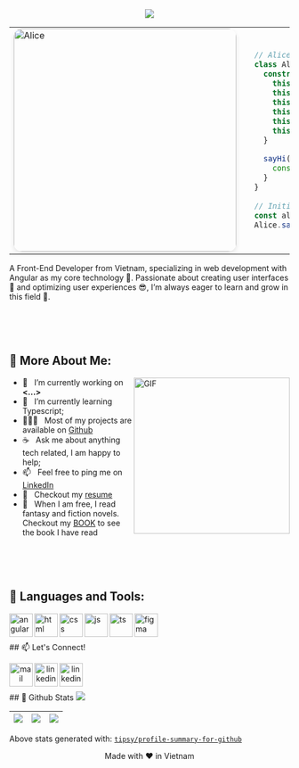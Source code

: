 
<div align='center'><img src="https://i.imgur.com/dyYEkIZ.png"/></div>
  
<table>
<tr>
  <td width="40%">
    <img src="https://i.imgur.com/ArKmHfl.png" width="400"  alt="Alice" style="border-radius: 15px; box-shadow: 0 4px 8px rgba(0, 0, 0, 0.1); object-fit: cover;">
  </td>

  <td width="60%">

  ``` ts
    // Alice in the coding land:
    class Alice {
      constructor() {
        this.name = "Alice";
        this.birth_year = 1995;
        this.role = "Frontend Engineer";
        this.language_spoken = ["vi_VN", "en_US"];
        this.education = "Software Engineering @Saigon University";
        this.achievements = ["Bachelor of Information Technology", "Toeic 690"];
      }
    
      sayHi() {
        console.log("Let's innovate together! 🚀");
      }
    }
    
    // Initialize Alice
    const alice = new Alice();
    Alice.sayHi();
  ```

  </td>
</tr>
</table>

A Front-End Developer from Vietnam, specializing in web development with Angular as my core technology 💾. Passionate about creating user interfaces 💄 and optimizing user experiences 😎, I’m always eager to learn and grow in this field 💪.

<br>
<br>
<br>

## 🧐 More About Me:

<img align="right" alt="GIF" src="https://i.imgur.com/nIVpw3f.png" width="280px" />

- 🔭 &nbsp; I’m currently working on **<...>**
- 🌱 &nbsp; I’m currently learning Typescript; 
- 👨🏻‍💻 &nbsp; Most of my projects are available on [Github](https://github.com/maitnt)
- ☕ &nbsp; Ask me about anything tech related, I am happy to help;
- 📫 &nbsp; Feel free to ping me on [LinkedIn](https://www.linkedin.com/...)
- 📝 &nbsp; Checkout my [resume](https://drive.google.com/file/...)
- 📔 &nbsp; When I am free, I read fantasy and fiction novels. Checkout my [BOOK](https://www.goodreads.com/...) to see the book I have read

<br>
<br>
<br>

## 🔨 Languages and Tools:
<!-- https://www.svgrepo.com/ lên đây kiếm hình -->

<a href="https://angular.dev/" target="_blank"> <img align="left" src="https://www.svgrepo.com/show/452156/angular.svg" alt="angular" height="42px"/> </a> 
<a href="https://developer.mozilla.org/en-US/docs/Web/HTML" target="_blank"> <img align="left" src="https://www.svgrepo.com/show/452228/html-5.svg" alt="html" height="42px"/> </a> 
<a href="https://web.dev/css" target="_blank"> <img align="left" src="https://www.svgrepo.com/show/452185/css-3.svg" alt="css" height="42px"/> </a> 
<a href="https://developer.mozilla.org/en-US/docs/Web/JavaScript" target="_blank"> <img align="left" src="https://www.svgrepo.com/show/452045/js.svg" alt="js" height="42px"/> </a>
<a href="https://www.typescriptlang.org/" target="_blank"> <img align="left" src="https://www.svgrepo.com/show/354478/typescript-icon.svg" alt="ts" height="42px"/> </a>
<a href="https://www.figma.com/" target="_blank"> <img align="left" src="https://www.svgrepo.com/show/452202/figma.svg" alt="figma" height="42px"/> </a>

<br>
<br>
<br>
## 📫 Let's Connect!
<div align="center">
  
<a href="mailto:maitrangnt2210@gmail.com" target="_blank"> <img align="left" src="https://i.imgur.com/DwBVOsw.png" alt="mail" height="42px"/> </a> 
<a href="#" target="_blank"> <img align="left" src="https://i.imgur.com/p0BUcf7.png" alt="linkedin" height="42px"/> </a> 
<a href="https://github.com/maitnt" target="_blank"> <img align="left" src="https://i.imgur.com/Qa1tqYE.png" alt="linkedin" height="42px"/> </a> 
</div>
<br>
<br>
<br>
## 🐣 Github Stats

<img src="https://github-readme-activity-graph.vercel.app/graph?username=maitnt&theme=xcode&hide_border=true" />

|![](https://github-profile-summary-cards.vercel.app/api/cards/stats?username=maitnt&theme=dracula)|![](https://github-profile-summary-cards.vercel.app/api/cards/repos-per-language?username=maitnt&theme=dracula)|![](https://github-profile-summary-cards.vercel.app/api/cards/most-commit-language?username=maitnt&theme=dracula)|
 |-----|------|------|
 
 
 Above stats generated with: [`tipsy/profile-summary-for-github`](https://github.com/tipsy/profile-summary-for-github)
<br>
<div align="center">Made with ❤️ in Vietnam</div>
